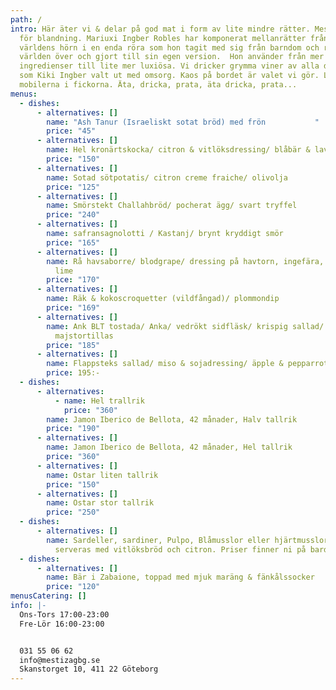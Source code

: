 ```yaml
---
path: /
intro: Här äter vi & delar på god mat i form av lite mindre rätter. Mestiza står
  för blandning. Mariuxi Ingber Robles har komponerat mellanrätter från alla
  världens hörn i en enda röra som hon tagit med sig från barndom och resor
  världen över och gjort till sin egen version.  Hon använder från mer enkla
  ingredienser till lite mer luxiösa. Vi dricker grymma viner av alla dess slag,
  som Kiki Ingber valt ut med omsorg. Kaos på bordet är valet vi gör. Lämna
  mobilerna i fickorna. Äta, dricka, prata, äta dricka, prata...
menus:
  - dishes:
      - alternatives: []
        name: "Ash Tanur (Israeliskt sotat bröd) med frön           "
        price: "45"
      - alternatives: []
        name: Hel kronärtskocka/ citron & vitlöksdressing/ blåbär & lavendelmajo
        price: "150"
      - alternatives: []
        name: Sotad sötpotatis/ citron creme fraiche/ olivolja
        price: "125"
      - alternatives: []
        name: Smörstekt Challahbröd/ pocherat ägg/ svart tryffel
        price: "240"
      - alternatives: []
        name: safransagnolotti / Kastanj/ brynt kryddigt smör
        price: "165"
      - alternatives: []
        name: Rå havsaborre/ blodgrape/ dressing på havtorn, ingefära, sanchopeppear &
          lime
        price: "170"
      - alternatives: []
        name: Räk & kokoscroquetter (vildfångad)/ plommondip
        price: "169"
      - alternatives: []
        name: Ank BLT tostada/ Anka/ vedrökt sidfläsk/ krispig sallad/ majo/ krispig
          majstortillas
        price: "185"
      - alternatives: []
        name: Flappsteks sallad/ miso & sojadressing/ äpple & pepparrot
        price: 195:-
  - dishes:
      - alternatives:
          - name: Hel trallrik
            price: "360"
        name: Jamon Iberico de Bellota, 42 månader, Halv tallrik
        price: "190"
      - alternatives: []
        name: Jamon Iberico de Bellota, 42 månader, Hel tallrik
        price: "360"
      - alternatives: []
        name: Ostar liten tallrik
        price: "150"
      - alternatives: []
        name: Ostar stor tallrik
        price: "250"
  - dishes:
      - alternatives: []
        name: Sardeller, sardiner, Pulpo, Blåmusslor eller hjärtmusslor mm. i konserver,
          serveras med vitlöksbröd och citron. Priser finner ni på bardisken.
  - dishes:
      - alternatives: []
        name: Bär i Zabaione, toppad med mjuk maräng & fänkålssocker
        price: "120"
menusCatering: []
info: |-
  Ons-Tors 17:00-23:00
  Fre-Lör 16:00-23:00 


  031 55 06 62
  info@mestizagbg.se
  Skanstorget 10, 411 22 Göteborg
---
```

